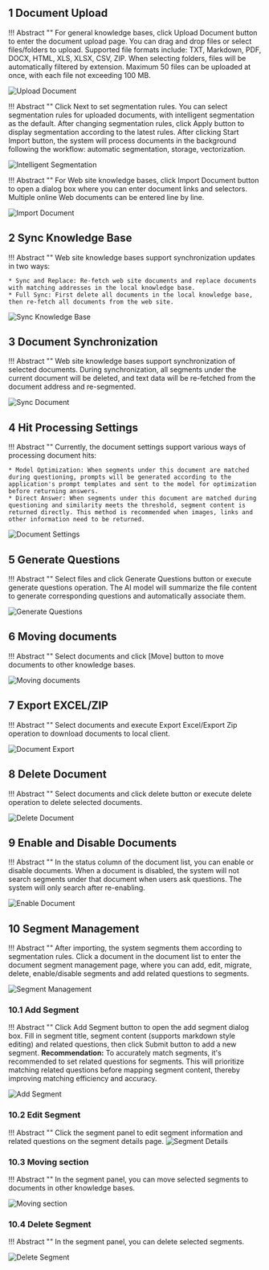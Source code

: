 
## 1 Document Upload

!!! Abstract ""
    For general knowledge bases, click Upload Document button to enter the document upload page. You can drag and drop files or select files/folders to upload. Supported file formats include: TXT, Markdown, PDF, DOCX, HTML, XLS, XLSX, CSV, ZIP. When selecting folders, files will be automatically filtered by extension. Maximum 50 files can be uploaded at once, with each file not exceeding 100 MB.

![Upload Document](../../img/dataset/create_offline_dataset.png)

!!! Abstract ""
    Click Next to set segmentation rules. You can select segmentation rules for uploaded documents, with intelligent segmentation as the default. After changing segmentation rules, click Apply button to display segmentation according to the latest rules. After clicking Start Import button, the system will process documents in the background following the workflow: automatic segmentation, storage, vectorization.

![Intelligent Segmentation](<../../img/dataset/auto_paragraph.png>)

!!! Abstract ""
    For Web site knowledge bases, click Import Document button to open a dialog box where you can enter document links and selectors. Multiple online Web documents can be entered line by line.

![Import Document](../../img/dataset/upload_web_doc.png)

## 2 Sync Knowledge Base

!!! Abstract ""
    Web site knowledge bases support synchronization updates in two ways:

    * Sync and Replace: Re-fetch web site documents and replace documents with matching addresses in the local knowledge base.
    * Full Sync: First delete all documents in the local knowledge base, then re-fetch all documents from the web site.

![Sync Knowledge Base](../../img/dataset/sysn_dataset.png)

## 3 Document Synchronization

!!! Abstract ""
    Web site knowledge bases support synchronization of selected documents. During synchronization, all segments under the current document will be deleted, and text data will be re-fetched from the document address and re-segmented.

![Sync Document](../../img/dataset/sysn_web_doc.png)

## 4 Hit Processing Settings

!!! Abstract ""
    Currently, the document settings support various ways of processing document hits:

    * Model Optimization: When segments under this document are matched during questioning, prompts will be generated according to the application's prompt templates and sent to the model for optimization before returning answers.
    * Direct Answer: When segments under this document are matched during questioning and similarity meets the threshold, segment content is returned directly. This method is recommended when images, links and other information need to be returned.

![Document Settings](../../img/dataset/doc_setting.png)

## 5 Generate Questions

!!! Abstract ""
    Select files and click Generate Questions button or execute generate questions operation. The AI model will summarize the file content to generate corresponding questions and automatically associate them.

![Generate Questions](../../img/dataset/gen_question.png)

## 6 Moving documents

!!! Abstract ""
    Select documents and click [Move] button to move documents to other knowledge bases.

![Moving documents](../../img/dataset/move_web_doc.png)

## 7 Export EXCEL/ZIP

!!! Abstract ""
    Select documents and execute Export Excel/Export Zip operation to download documents to local client.

![Document Export](../../img/dataset/dataset_file_export.png)

## 8 Delete Document

!!! Abstract ""
    Select documents and click delete button or execute delete operation to delete selected documents.

![Delete Document](../../img/dataset/doc_delete.png)

## 9 Enable and Disable Documents

!!! Abstract ""
    In the status column of the document list, you can enable or disable documents. When a document is disabled, the system will not search segments under that document when users ask questions. The system will only search after re-enabling.

![Enable Document](../../img/dataset/doc_enable.png)

## 10 Segment Management

!!! Abstract ""
    After importing, the system segments them according to segmentation rules. Click a document in the document list to enter the document segment management page, where you can add, edit, migrate, delete, enable/disable segments and add related questions to segments.

![Segment Management](<../../img/dataset/segmentation_management.png>)

### 10.1 Add Segment

!!! Abstract ""
    Click Add Segment button to open the add segment dialog box. Fill in segment title, segment content (supports markdown style editing) and related questions, then click Submit button to add a new segment.
    **Recommendation:** To accurately match segments, it's recommended to set related questions for segments. This will prioritize matching related questions before mapping segment content, thereby improving matching efficiency and accuracy.

![Add Segment](../../img/dataset/add_segmentation.png)

### 10.2 Edit Segment

!!! Abstract ""
    Click the segment panel to edit segment information and related questions on the segment details page.
![Segment Details](../../img/dataset/edit_segmentation.png)

### 10.3 Moving section

!!! Abstract ""
    In the segment panel, you can move selected segments to documents in other knowledge bases.

![Moving section](../../img/dataset/move_segmentation.png)

### 10.4 Delete Segment

!!! Abstract ""
    In the segment panel, you can delete selected segments.

![Delete Segment](../../img/dataset/del_segmentation.png)
